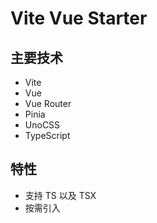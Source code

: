# Vite Vue Starter

## 主要技术

- Vite
- Vue
- Vue Router
- Pinia
- UnoCSS
- TypeScript

## 特性

- 支持 TS 以及 TSX
- 按需引入


[unplugin-auto-import]: https://github.com/unplugin/unplugin-auto-import
[unplugin-vue-router]: https://github.com/posva/unplugin-vue-router
[unplugin-vue-components]: https://github.com/unplugin/unplugin-vue-components
[unplugin-vue-cssvars]: https://github.com/unplugin/unplugin-vue-cssvars
[unplugin-imagemin]: https://github.com/unplugin/unplugin-imagemin
[unplugin-vue-components]: https://github.com/unplugin/unplugin-vue-components
